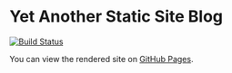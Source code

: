 # Yet Another Static Site Blog

[![Build Status](https://travis-ci.org/kinghajj/blog.svg?branch=code)](https://travis-ci.org/kinghajj/blog)

You can view the rendered site on [GitHub Pages](https://kinghajj.github.io/blog).
